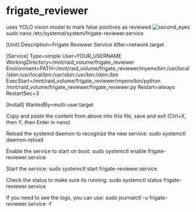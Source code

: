 # frigate_reviewer
uses YOLO vision model to mark false positives as reviewed
![second_eyes](https://github.com/user-attachments/assets/45fa0e2d-e958-4810-b25d-9f1ef6220e2d)
sudo nano /etc/systemd/system/frigate-reviewer.service

[Unit]
Description=Frigate Reviewer Service
After=network.target

[Service]
Type=simple
User=YOUR_USERNAME
WorkingDirectory=/mnt/raid_volume/frigate_reviewer
Environment=PATH=/mnt/raid_volume/frigate_reviewer/myenv/bin:/usr/local/sbin:/usr/local/bin:/usr/sbin:/usr/bin:/sbin:/bin
ExecStart=/mnt/raid_volume/frigate_reviewer/myenv/bin/python /mnt/raid_volume/frigate_reviewer/frigate_reviewer.py
Restart=always
RestartSec=3

[Install]
WantedBy=multi-user.target

Copy and paste the content from above into this file, save and exit (Ctrl+X, then Y, then Enter in nano)

Reload the systemd daemon to recognize the new service:
sudo systemctl daemon-reload

Enable the service to start on boot:
sudo systemctl enable frigate-reviewer.service

Start the service:
sudo systemctl start frigate-reviewer.service

Check the status to make sure its running:
sudo systemctl status frigate-reviewer.service

If you need to see the logs, you can use:
sudo journalctl -u frigate-reviewer.service -f
